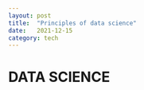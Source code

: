 ```yaml
---
layout: post
title:  "Principles of data science"
date:   2021-12-15 
category: tech
---
```


# DATA SCIENCE




